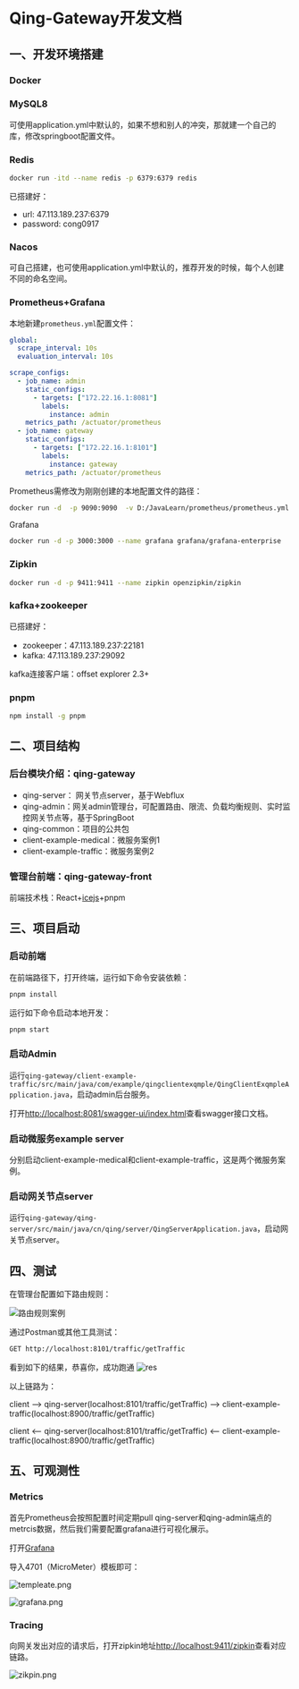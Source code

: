 # Qing-Gateway开发文档

## 一、开发环境搭建

### Docker

### MySQL8

可使用application.yml中默认的，如果不想和别人的冲突，那就建一个自己的库，修改springboot配置文件。

### Redis

```bash
docker run -itd --name redis -p 6379:6379 redis
```

已搭建好：

- url: 47.113.189.237:6379
- password: cong0917

### Nacos

可自己搭建，也可使用application.yml中默认的，推荐开发的时候，每个人创建不同的命名空间。

### Prometheus+Grafana

本地新建`prometheus.yml`配置文件：

```yaml
global:
  scrape_interval: 10s
  evaluation_interval: 10s

scrape_configs:
  - job_name: admin
    static_configs:
      - targets: ["172.22.16.1:8081"]
        labels:
          instance: admin
    metrics_path: /actuator/prometheus
  - job_name: gateway
    static_configs:
      - targets: ["172.22.16.1:8101"]
        labels:
          instance: gateway
    metrics_path: /actuator/prometheus

```

Prometheus需修改为刚刚创建的本地配置文件的路径：

```bash
docker run -d  -p 9090:9090  -v D:/JavaLearn/prometheus/prometheus.yml:/etc/prometheus/prometheus.yml --name prometheus prom/prometheus
```

Grafana

```bash
docker run -d -p 3000:3000 --name grafana grafana/grafana-enterprise
```

### Zipkin

```bash
docker run -d -p 9411:9411 --name zipkin openzipkin/zipkin
```

### kafka+zookeeper

已搭建好：

- zookeeper：47.113.189.237:22181
- kafka: 47.113.189.237:29092

kafka连接客户端：offset explorer 2.3+

### pnpm

```bash
npm install -g pnpm
```

## 二、项目结构

### 后台模块介绍：qing-gateway

- qing-server： 网关节点server，基于Webflux
- qing-admin：网关admin管理台，可配置路由、限流、负载均衡规则、实时监控网关节点等，基于SpringBoot
- qing-common：项目的公共包
- client-example-medical：微服务案例1
- client-example-traffic：微服务案例2

### 管理台前端：qing-gateway-front

前端技术栈：React+[icejs](https://v3.ice.work/docs/guide/about)+pnpm

## 三、项目启动

### 启动前端

在前端路径下，打开终端，运行如下命令安装依赖：

```bash
pnpm install
```

运行如下命令启动本地开发：

```bash
pnpm start
```

### 启动Admin

运行`qing-gateway/client-example-traffic/src/main/java/com/example/qingclientexqmple/QingClientExqmpleApplication.java`，启动admin后台服务。

打开[http://localhost:8081/swagger-ui/index.html](http://localhost:8081/swagger-ui/index.html)查看swagger接口文档。

### 启动微服务example server

分别启动client-example-medical和client-example-traffic，这是两个微服务案例。

### 启动网关节点server

运行`qing-gateway/qing-server/src/main/java/cn/qing/server/QingServerApplication.java`，启动网关节点server。

## 四、测试

在管理台配置如下路由规则：

![路由规则案例](./images/route.png)

通过Postman或其他工具测试：

```bash
GET http://localhost:8101/traffic/getTraffic
```

看到如下的结果，恭喜你，成功跑通
![res](./images/res.png)

以上链路为：

client --> qing-server(localhost:8101/traffic/getTraffic) --> client-example-traffic(localhost:8900/traffic/getTraffic)

client <-- qing-server(localhost:8101/traffic/getTraffic) <-- client-example-traffic(localhost:8900/traffic/getTraffic)

## 五、可观测性

### Metrics

首先Prometheus会按照配置时间定期pull qing-server和qing-admin端点的metrcis数据，然后我们需要配置grafana进行可视化展示。

打开[Grafana](http://localhost:3000/)

导入4701（MicroMeter）模板即可：

![templeate.png](./images/templeate.png)

![grafana.png](./images/grafana.png)

### Tracing

向网关发出对应的请求后，打开zipkin地址[http://localhost:9411/zipkin](http://localhost:9411/zipkin)查看对应链路。

![zikpin.png](./images/zipkin.png)

